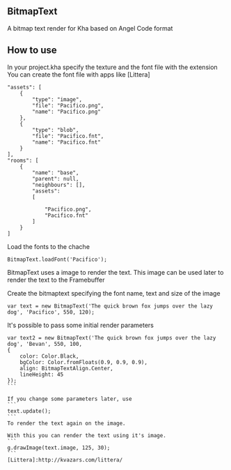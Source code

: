 ## BitmapText
A bitmap text render for Kha based on Angel Code format

## How to use

In your project.kha specify the texture and the font file with the extension  
You can create the font file with apps like [Littera]
```
"assets": [
    {
        "type": "image",
        "file": "Pacifico.png",
        "name": "Pacifico.png"
    },
    {
        "type": "blob",
        "file": "Pacifico.fnt",
        "name": "Pacifico.fnt"
    }
],
"rooms": [
	{
        "name": "base",
        "parent": null,
        "neighbours": [],
        "assets":
        [
            
            "Pacifico.png",
            "Pacifico.fnt"
        ]
    }
]
```

Load the fonts to the chache
```
BitmapText.loadFont('Pacifico');
```

BitmapText uses a image to render the text. This image can be used later
to render the text to the Framebuffer

Create the bitmaptext specifying the font name, text and size of the image
```
var text = new BitmapText('The quick brown fox jumps over the lazy dog', 'Pacifico', 550, 120);
```

It's possible to pass some initial render parameters
````
var text2 = new BitmapText('The quick brown fox jumps over the lazy dog', 'Bevan', 550, 100,  
{  
	color: Color.Black,  
	bgColor: Color.fromFloats(0.9, 0.9, 0.9),  
	align: BitmapTextAlign.Center,  
	lineHeight: 45  
});
```

If you change some parameters later, use
```
text.update();  
```
To render the text again on the image.

With this you can render the text using it's image. 
```
g.drawImage(text.image, 125, 30);
```
[Littera]:http://kvazars.com/littera/
